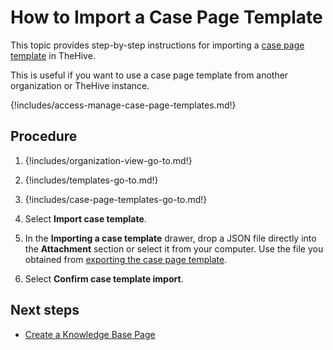 # How to Import a Case Page Template

This topic provides step-by-step instructions for importing a [case page template](about-case-page-templates.md) in TheHive.

This is useful if you want to use a case page template from another organization or TheHive instance.

{!includes/access-manage-case-page-templates.md!}

<h2>Procedure</h2>

1. {!includes/organization-view-go-to.md!}

2. {!includes/templates-go-to.md!}

3. {!includes/case-page-templates-go-to.md!}

4. Select **Import case template**.

5. In the **Importing a case template** drawer, drop a JSON file directly into the **Attachment** section or select it from your computer. Use the file you obtained from [exporting the case page template](export-a-case-page-template.md).

6. Select **Confirm case template import**.

<h2>Next steps</h2>

* [Create a Knowledge Base Page](../../../../knowledge-base/create-a-knowledge-base-page.md#create-a-page-at-the-case-level)